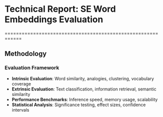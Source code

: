 # Technical Report: SE Word Embeddings Evaluation
============================================================

## Methodology

### Evaluation Framework
- **Intrinsic Evaluation**: Word similarity, analogies, clustering, vocabulary coverage
- **Extrinsic Evaluation**: Text classification, information retrieval, semantic similarity
- **Performance Benchmarks**: Inference speed, memory usage, scalability
- **Statistical Analysis**: Significance testing, effect sizes, confidence intervals
